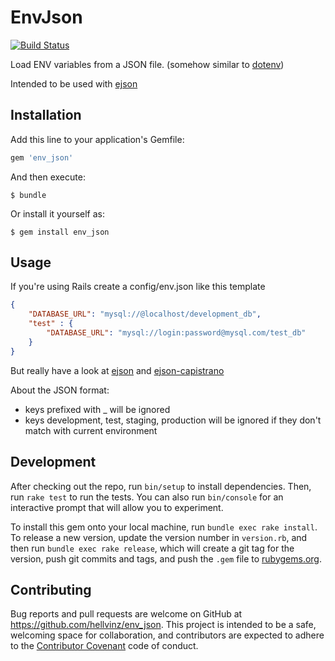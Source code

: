 # EnvJson

[![Build Status](https://travis-ci.org/hellvinz/env_json.png)](https://travis-ci.org/hellvinz/env_json)

Load ENV variables from a JSON file. (somehow similar to [dotenv](https://github.com/bkeepers/dotenv))

Intended to be used with [ejson](https://github.com/Shopify/ejson)

## Installation

Add this line to your application's Gemfile:

```ruby
gem 'env_json'
```

And then execute:

    $ bundle

Or install it yourself as:

    $ gem install env_json

## Usage

If you're using Rails create a config/env.json like this template

```json
{
    "DATABASE_URL": "mysql://@localhost/development_db",
    "test" : {
        "DATABASE_URL": "mysql://login:password@mysql.com/test_db"
    }
}
```

But really have a look at [ejson](https://github.com/Shopify/ejson) and [ejson-capistrano](https://github.com/Shopify/capistrano-ejson)

About the JSON format:

* keys prefixed with _ will be ignored
* keys development, test, staging, production will be ignored if they don't match with current environment

## Development

After checking out the repo, run `bin/setup` to install dependencies. Then, run `rake test` to run the tests. You can also run `bin/console` for an interactive prompt that will allow you to experiment.

To install this gem onto your local machine, run `bundle exec rake install`. To release a new version, update the version number in `version.rb`, and then run `bundle exec rake release`, which will create a git tag for the version, push git commits and tags, and push the `.gem` file to [rubygems.org](https://rubygems.org).

## Contributing

Bug reports and pull requests are welcome on GitHub at https://github.com/hellvinz/env_json. This project is intended to be a safe, welcoming space for collaboration, and contributors are expected to adhere to the [Contributor Covenant](contributor-covenant.org) code of conduct.

